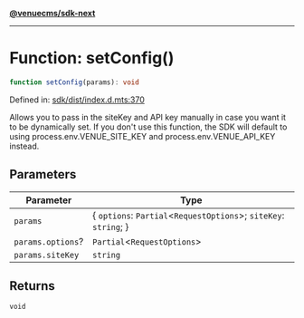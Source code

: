 [**@venuecms/sdk-next**](../Index.md)

***

# Function: setConfig()

```ts
function setConfig(params): void
```

Defined in: [sdk/dist/index.d.mts:370](https://github.com/venuecms/sdk/blob/1c1bdce3c89568d47e3eb3ec42df293b4e3a3a09/packages/sdk/dist/index.d.mts#L370)

Allows you to pass in the siteKey and API key manually in case you want it to be dynamically set. If you don't use this function, the SDK will default to using process.env.VENUE_SITE_KEY and process.env.VENUE_API_KEY instead.

## Parameters

| Parameter | Type |
| ------ | ------ |
| `params` | \{ `options`: `Partial`\<`RequestOptions`\>; `siteKey`: `string`; \} |
| `params.options`? | `Partial`\<`RequestOptions`\> |
| `params.siteKey` | `string` |

## Returns

`void`
